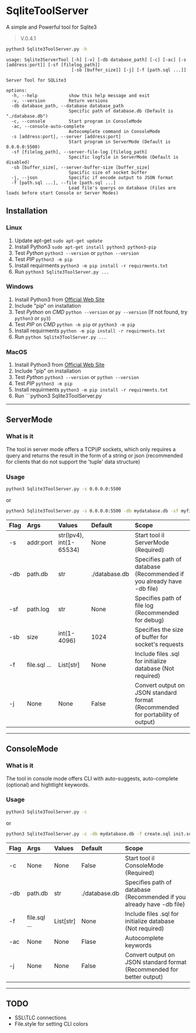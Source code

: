 # SqliteToolServer


A simple and Powerful tool for Sqlite3


> V.0.4.1


```bash
python3 Sqlite3ToolServer.py -h
```

```text
usage: Sqlite3ServerTool [-h] [-v] [-db database_path] [-c] [-ac] [-s [address:port]] [-sf [filelog_path]]
                         [-sb [buffer_size]] [-j] [-f [path.sql ...]]

Server Tool for SQLite3

options:
  -h, --help            show this help message and exit
  -v, --version         Return versions
  -db database_path, --database database_path
                        Specific path of database.db (Default is "./database.db")
  -c, --console         Start program in ConsoleMode
  -ac, --console-auto-complete
                        Autocomplete command in ConsoleMode
  -s [address:port], --server [address:port]
                        Start program in ServerMode (Default is 0.0.0.0:5500)
  -sf [filelog_path], --server-file-log [filelog_path]
                        Specific logfile in ServerMode (Default is disabled)
  -sb [buffer_size], --server-buffer-size [buffer_size]
                        Spacific size of socket buffer
  -j, --json            Specific if encode output to JSON format
  -f [path.sql ...], --file [path.sql ...]
                        Load file's querys on database (Files are loads before start Console or Server Modes)
```



## Installation
### Linux
1. Update apt-get ```sudo apt-get update```
2. Install Python3 ```sudo apt-get install python3 python3-pip```
3. Test *Python* ```python3 --version``` or ```python --version```
4. Test *PIP* ```python3 -m pip```
5. Install requirments ```python3 -m pip install -r requirments.txt```
6. Run ```python3 Sqlite3ToolServer.py ...```
### Windows
1. Install Python3 from [Official Web Site](https://www.python.org/downloads/)
2. Include "pip" on installation
3. Test *Python* on *CMD* ```python --version``` or ```py --version``` (If not found, try ```python3``` or ```py3```)
4. Test *PIP* on *CMD* ```python -m pip``` or ```python3 -m pip```
5. Install requirments ```python -m pip install -r requirments.txt```
6. Run ```python Sqlite3ToolServer.py ...```
### MacOS
1. Install Python3 from [Official Web Site](https://www.python.org/downloads/)
2. Include "pip" on installation
3. Test *Python* ```python3 --version``` or ```python --version```
4. Test *PIP* ```python3 -m pip```
5. Install requirments ```python3 -m pip install -r requirments.txt```
6. Run ```python3 Sqlite3ToolServer.py
---
## ServerMode
### What is it
The tool in server mode offers a TCP\IP sockets, which only requires a query and returns the result in the form of a string or json (recommended for clients that do not support the 'tuple' data structure)

### Usage
```bash
python3 Sqlite3ToolServer.py -s 0.0.0.0:5500
```
or
```bash
python3 Sqlite3ToolServer.py -s 0.0.0.0:5500 -db mydatabase.db -sf myfilelog.log -sb 500 -f create.sql init.sql -j
```

| Flag | Args         | Values                  | Default       | Scope                                                                          |
|:---- |:-------------|:------------------------|:--------------|:-------------------------------------------------------------------------------|
| -s   | addr:port    | str(Ipv4), int(1-65534) | None          | Start tool il ServerMode (Required)                                            |
| -db  | path.db      | str                     | ./database.db | Specifies path of database (Recommended if you already have -db file)          |
| -sf  | path.log     | str                     | None          | Specifies path of file log (Recommended for debug)                             |
| -sb  | size         | int(1-4096)             | 1024          | Specifies the size of buffer for socket's requests                             |
| -f   | file.sql ... | List[str]               | None          | Include files .sql for initialize database (Not required)                      |
| -j   | None         | None                    | False         | Convert output on JSON standard format (Recommended for portability of output) |

---

## ConsoleMode
### What is it
The tool in console mode offers CLI with auto-suggests, auto-complete (optional) and hightlight keywords.

### Usage
```bash
python3 Sqlite3ToolServer.py -c
```
or
```bash
python3 Sqlite3ToolServer.py -c -db mydatabase.db -f create.sql init.sql -ac -j
```

| Flag | Args         | Values    | Default       | Scope                                                                          |
|:---- |:-------------|:----------|:--------------|:-------------------------------------------------------------------------------|
| -c   | None         | None      | False         | Start tool il ConsoleMode (Required)                                           |
| -db  | path.db      | str       | ./database.db | Specifies path of database (Recommended if you already have -db file)          |
| -f   | file.sql ... | List[str] | None          | Include files .sql for initialize database (Not required)                      |
| -ac  | None         | None      | Flase         | Autocomplete keywords                                                          |
| -j   | None         | None      | False         | Convert output on JSON standard format (Recommended for better output)         |

---
## TODO
* SSL\TLC connections
* File.style for setting CLI colors
